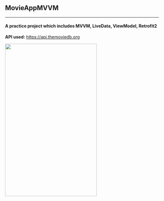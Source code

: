## MovieAppMVVM

---

#### A practice project which includes MVVM, LiveData, ViewModel, Retrofit2

<b>API used:</b> https://api.themoviedb.org

<img src="https://user-images.githubusercontent.com/30120066/134192422-809e4965-a889-43de-bc4b-f97577aa4081.png"  width="300" height="500">
